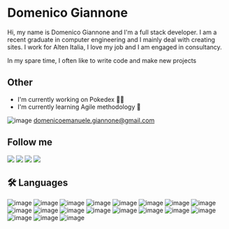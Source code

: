 # Domenico Giannone
Hi, my name is Domenico Giannone and I'm a full stack developer.
I am a recent graduate in computer engineering and I mainly deal with creating sites.
I work for Alten Italia, I love my job and I am engaged in consultancy.

In my spare time, I often like to write code and make new projects

## Other
- I'm currently working on Pokedex 👩‍💻
- I'm currently learning Agile methodology 🧠

  
 ![image](https://github.com/Code965/Code965/assets/87176230/1c212b0b-6de6-4ca7-ad0b-2ebb75e5009c)
 domenicoemanuele.giannone@gmail.com

## Follow me
[<img src="https://github.com/Code965/Code965/assets/87176230/e6f08807-0601-49ef-928a-125c85aeed35">](https://link-to-your-URL/)
[<img src="https://github.com/Code965/Code965/assets/87176230/ea961c15-46bd-4900-a75a-7db5eb192310">](https://www.facebook.com/profile.php?id=100007287557744)
[<img src="https://github.com/Code965/Code965/assets/87176230/5f0d92e4-c62f-49c9-8328-a5f5e6687158">](https://www.linkedin.com/public-profile/settings?trk=d_flagship3_profile_self_view_public_profile)
[<img src="https://github.com/Code965/Code965/assets/87176230/a186b243-b988-422d-bfeb-e42cfcf3c189">](https://www.instagram.com/d.giannone9/)


## 🛠 Languages
![image](https://github.com/Code965/Code965/assets/87176230/35cf3cf3-d29b-446a-871a-656f15205832)
![image](https://github.com/Code965/Code965/assets/87176230/b40013e9-d166-459e-b760-f28979905aa3)
![image](https://github.com/Code965/Code965/assets/87176230/099bde25-d6c5-4813-8b62-5c3ad2773007)
![image](https://github.com/Code965/Code965/assets/87176230/fed7b661-3ac2-44ec-9108-0684f2f88e3f)
![image](https://github.com/Code965/Code965/assets/87176230/8a518eba-9031-47b6-89b3-2a43259f7b5f)
![image](https://github.com/Code965/Code965/assets/87176230/7a4b1519-74cb-4e81-84e1-59ad7d05e96a)
![image](https://github.com/Code965/Code965/assets/87176230/fb8bc95d-e1f5-4280-90cc-ecf6f96f6604)
![image](https://github.com/Code965/Code965/assets/87176230/c770352d-7d29-45f3-aaa5-471b73c00ac0)
![image](https://github.com/Code965/Code965/assets/87176230/2b72290c-c1a1-4e0c-b6ab-681daaa49c00)
![image](https://github.com/Code965/Code965/assets/87176230/1e883b72-7cc7-4671-a2a2-97c500f89174)
![image](https://github.com/Code965/Code965/assets/87176230/4f790c2e-e3af-48a0-9a0e-b675f591b8d0)
![image](https://github.com/Code965/Code965/assets/87176230/ae9ca0c9-5bd1-4f08-82b3-cf828c20b898)
![image](https://github.com/Code965/Code965/assets/87176230/574eae2d-928c-400d-9db6-7d6396c93bb4)
![image](https://github.com/Code965/Code965/assets/87176230/29e5247f-f6cc-4869-a8ec-f75445c5f510)
![image](https://github.com/Code965/Code965/assets/87176230/11539644-0ff7-4aff-bd4e-a091f8623f96)
![image](https://github.com/Code965/Code965/assets/87176230/47602a59-0de7-4561-ace2-77b8850f2a3b)
![image](https://github.com/Code965/Code965/assets/87176230/3183829b-8c77-4d37-88dd-f9196e0d8e8b)
![image](https://github.com/Code965/Code965/assets/87176230/ae675db3-2042-49b5-a6d3-cd89caaf8c93)
![image](https://github.com/Code965/Code965/assets/87176230/6d3d03fa-0fa7-4681-8fde-24979cfc965d)

